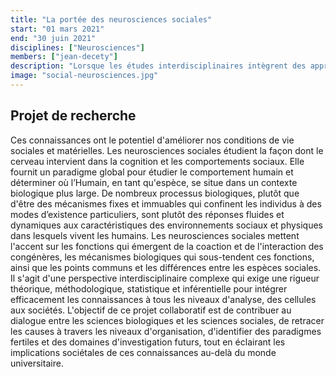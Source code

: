 ```yaml
---
title: "La portée des neurosciences sociales"
start: "01 mars 2021"
end: "30 juin 2021"
disciplines: ["Neurosciences"]
members: ["jean-decety"]
description: "Lorsque les études interdisciplinaires intègrent des approches issues des sciences sociales et des sciences biologiques, elles élargissent considérablement nos connaissances théoriques."
image: "social-neurosciences.jpg"
---
```


## Projet de recherche

Ces connaissances ont le potentiel d'améliorer nos conditions de vie sociales et matérielles. Les neurosciences sociales étudient la façon dont le cerveau intervient dans la cognition et les comportements sociaux. Elle fournit un paradigme global pour étudier le comportement humain et déterminer où l’Humain, en tant qu'espèce, se situe dans un contexte biologique plus large. De nombreux processus biologiques, plutôt que d'être des mécanismes fixes et immuables qui confinent les individus à des modes d’existence particuliers, sont plutôt des réponses fluides et dynamiques aux caractéristiques des environnements sociaux et physiques dans lesquels vivent les humains. Les neurosciences sociales mettent l'accent sur les fonctions qui émergent de la coaction et de l'interaction des congénères, les mécanismes biologiques qui sous-tendent ces fonctions, ainsi que les points communs et les différences entre les espèces sociales. Il s'agit d'une perspective interdisciplinaire complexe qui exige une rigueur théorique, méthodologique, statistique et inférentielle pour intégrer efficacement les connaissances à tous les niveaux d'analyse, des cellules aux sociétés. L'objectif de ce projet collaboratif est de contribuer au dialogue entre les sciences biologiques et les sciences sociales, de retracer les causes à travers les niveaux d'organisation, d'identifier des paradigmes fertiles et des domaines d'investigation futurs, tout en éclairant les implications sociétales de ces connaissances au-delà du monde universitaire.
